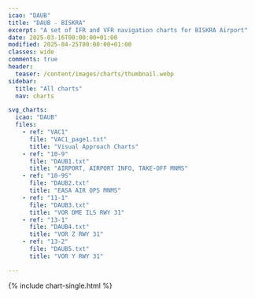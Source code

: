 ```yaml
---
icao: "DAUB"
title: "DAUB - BISKRA"
excerpt: "A set of IFR and VFR navigation charts for BISKRA Airport"
date: 2025-03-16T00:00:00+01:00
modified: 2025-04-25T00:00:00+01:00
classes: wide
comments: true
header:
  teaser: /content/images/charts/thumbnail.webp
sidebar:
  title: "All charts"
  nav: charts

svg_charts:
  icao: "DAUB"
  files:
    - ref: "VAC1"
      file: "VAC1_page1.txt"
      title: "Visual Approach Charts"
    - ref: "10-9"
      file: "DAUB1.txt"
      title: "AIRPORT, AIRPORT INFO, TAKE-OFF MNMS"
    - ref: "10-9S"
      file: "DAUB2.txt"
      title: "EASA AIR OPS MNMS"
    - ref: "11-1"
      file: "DAUB3.txt"
      title: "VOR DME ILS RWY 31"
    - ref: "13-1"
      file: "DAUB4.txt"
      title: "VOR Z RWY 31"
    - ref: "13-2"
      file: "DAUB5.txt"
      title: "VOR Y RWY 31"

---
```


{% include chart-single.html %}